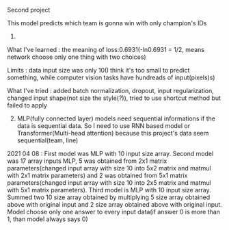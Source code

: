 Second project

This model predicts which team is gonna win with only champion's IDs

1.
What I've learned : the meaning of loss:0.6931(-ln0.6931 = 1/2, means network choose only one thing with two choices)

Limits : data input size was only 10(I think it's too small to predict something, while computer vision tasks have hundreads of input(pixels)s)

What I've tried : added batch normalization, dropout, input regularization, changed input shape(not size the style(?)), tried to use shortcut method but failed to apply



2. MLP(fully connected layer) models need sequential informations if the data is sequential data. So I need to use RNN based model or Transformer(Multi-head attention) because this project's data seem sequential(team, line)

2021 04 08 : First model was MLP with 10 input size array. Second model was 17 array inputs MLP, 5 was obtained from 2x1 matrix parameters(changed input array with size 10 into 5x2 matrix and matmul with 2x1 matrix parameters) and 2 was obtained from 5x1 matrix parameters(changed input array with size 10 into 2x5 matrix and matmul with 5x1 matrix parameters).
Third model is MLP with 10 input size array. Summed two 10 size array obtained by multiplying 5 size array obtained above with original input and 2 size array obtained above with original input.
Model choose only one answer to every input data(if answer 0 is more than 1, than model always says 0)
